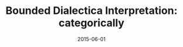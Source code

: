 ---
type: article
authors:
  - Valeria de Paiva
title: "Bounded Dialectica Interpretation: categorically"
journal: "Why is this a Proof?"
note: "Editors: EH Haeusler, W de Campos Sanz, B Lopes"
date: 2015-06-01
resource:
  type: pdf
  pdf-url: includes/pubs/2015boundedDial.pdf

---